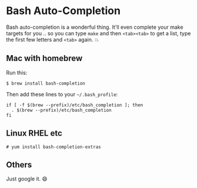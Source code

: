 # Bash Auto-Completion

Bash auto-completion is a wonderful thing.  It'll even complete your make targets
for you .. so you can type `make` and then `<tab><tab>` to get a list, type the first
few letters and `<tab>` again.  :boom:

## Mac with homebrew

Run this:

    $ brew install bash-completion

Then add these lines to your `~/.bash_profile`:

    if [ -f $(brew --prefix)/etc/bash_completion ]; then
      . $(brew --prefix)/etc/bash_completion
    fi

## Linux RHEL etc

    # yum install bash-completion-extras

## Others

Just google it. :smile:


